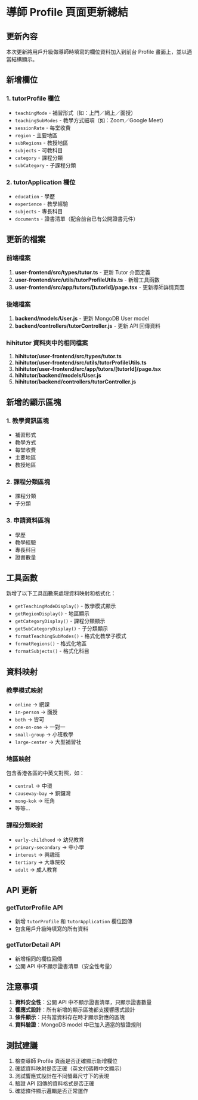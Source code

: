 # 導師 Profile 頁面更新總結

## 更新內容

本次更新將用戶升級做導師時填寫的欄位資料加入到前台 Profile 畫面上，並以適當結構顯示。

## 新增欄位

### 1. tutorProfile 欄位
- `teachingMode` - 補習形式（如：上門／網上／面授）
- `teachingSubModes` - 教學方式細項（如：Zoom／Google Meet）
- `sessionRate` - 每堂收費
- `region` - 主要地區
- `subRegions` - 教授地區
- `subjects` - 可教科目
- `category` - 課程分類
- `subCategory` - 子課程分類

### 2. tutorApplication 欄位
- `education` - 學歷
- `experience` - 教學經驗
- `subjects` - 專長科目
- `documents` - 證書清單（配合前台已有公開證書元件）

## 更新的檔案

### 前端檔案
1. **user-frontend/src/types/tutor.ts** - 更新 Tutor 介面定義
2. **user-frontend/src/utils/tutorProfileUtils.ts** - 新增工具函數
3. **user-frontend/src/app/tutors/[tutorId]/page.tsx** - 更新導師詳情頁面

### 後端檔案
1. **backend/models/User.js** - 更新 MongoDB User model
2. **backend/controllers/tutorController.js** - 更新 API 回傳資料

### hihitutor 資料夾中的相同檔案
1. **hihitutor/user-frontend/src/types/tutor.ts**
2. **hihitutor/user-frontend/src/utils/tutorProfileUtils.ts**
3. **hihitutor/user-frontend/src/app/tutors/[tutorId]/page.tsx**
4. **hihitutor/backend/models/User.js**
5. **hihitutor/backend/controllers/tutorController.js**

## 新增的顯示區塊

### 1. 教學資訊區塊
- 補習形式
- 教學方式
- 每堂收費
- 主要地區
- 教授地區

### 2. 課程分類區塊
- 課程分類
- 子分類

### 3. 申請資料區塊
- 學歷
- 教學經驗
- 專長科目
- 證書數量

## 工具函數

新增了以下工具函數來處理資料映射和格式化：

- `getTeachingModeDisplay()` - 教學模式顯示
- `getRegionDisplay()` - 地區顯示
- `getCategoryDisplay()` - 課程分類顯示
- `getSubCategoryDisplay()` - 子分類顯示
- `formatTeachingSubModes()` - 格式化教學子模式
- `formatRegions()` - 格式化地區
- `formatSubjects()` - 格式化科目

## 資料映射

### 教學模式映射
- `online` → 網課
- `in-person` → 面授
- `both` → 皆可
- `one-on-one` → 一對一
- `small-group` → 小班教學
- `large-center` → 大型補習社

### 地區映射
包含香港各區的中英文對照，如：
- `central` → 中環
- `causeway-bay` → 銅鑼灣
- `mong-kok` → 旺角
- 等等...

### 課程分類映射
- `early-childhood` → 幼兒教育
- `primary-secondary` → 中小學
- `interest` → 興趣班
- `tertiary` → 大專院校
- `adult` → 成人教育

## API 更新

### getTutorProfile API
- 新增 `tutorProfile` 和 `tutorApplication` 欄位回傳
- 包含用戶升級時填寫的所有資料

### getTutorDetail API
- 新增相同的欄位回傳
- 公開 API 中不顯示證書清單（安全性考量）

## 注意事項

1. **資料安全性**：公開 API 中不顯示證書清單，只顯示證書數量
2. **響應式設計**：所有新增的顯示區塊都支援響應式設計
3. **條件顯示**：只有當資料存在時才顯示對應的區塊
4. **資料驗證**：MongoDB model 中已加入適當的驗證規則

## 測試建議

1. 檢查導師 Profile 頁面是否正確顯示新增欄位
2. 確認資料映射是否正確（英文代碼轉中文顯示）
3. 測試響應式設計在不同螢幕尺寸下的表現
4. 驗證 API 回傳的資料格式是否正確
5. 確認條件顯示邏輯是否正常運作 